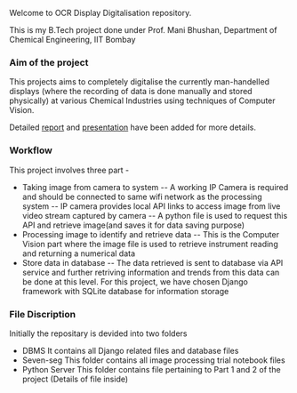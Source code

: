 Welcome to OCR Display Digitalisation repository.

This is my B.Tech project done under Prof. Mani Bhushan, Department of Chemical Engineering, IIT Bombay

### Aim of the project

This projects aims to completely digitalise the currently man-handelled displays (where the recording of data is done manually and stored physically) at various Chemical Industries using techniques of Computer Vision. 

Detailed [report](Report.pdf) and [presentation](Presentation.pdf) have been added for more details.

### Workflow

This project involves three part - 
- Taking image from camera to system
-- A working IP Camera is required and should be connected to same wifi network as the processing system
-- IP camera provides local API links to access image from live video stream captured by camera
-- A python file is used to request this API and retrieve image(and saves it for data saving purpose)
- Processing image to identify and retrieve data
-- This is the Computer Vision part where the image file is used to retrieve instrument reading and returning a numerical data
- Store data in database
-- The data retrieved is sent to database via API service and further retriving information and trends from this data can be done at this level. For this project, we have chosen Django framework with SQLite database for information storage

### File Discription

Initially the repositary is devided into two folders
- DBMS
It contains all Django related files and database files
- Seven-seg
This folder contains all image processing trial notebook files
- Python Server
This folder contains file pertaining to Part 1 and 2 of the project (Details of file inside)